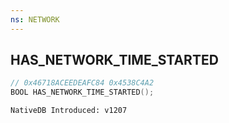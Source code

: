 ```yaml
---
ns: NETWORK
---
```

## HAS_NETWORK_TIME_STARTED

```c
// 0x46718ACEEDEAFC84 0x4538C4A2
BOOL HAS_NETWORK_TIME_STARTED();
```

```
NativeDB Introduced: v1207
```

